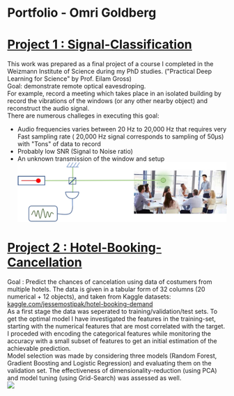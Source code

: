 # Portfolio - Omri Goldberg
# [Project 1 : Signal-Classification](https://github.com/omrigo5/Signal-Classification)
This work was prepared as a final project of a course I completed in the Weizmann Institute of Science during my PhD studies.
("Practical Deep Learning for Science" by Prof. Eilam Gross)  
Goal: demonstrate remote optical eavesdroping.  
For example, record a meeting which takes place in an isolated building by record the vibrations of the windows (or any other nearby object) and reconstruct the audio signal.  
There are numerous challeges in executing this goal:
* Audio frequencies varies between 20 Hz to 20,000 Hz that requires very Fast sampling rate ( 20,000 Hz signal corresponds to sampling of 50μs) with "Tons" of data to record
* Probably low SNR (Signal to Noise ratio)
* An unknown transmission of the window and setup
![](https://github.com/omrigo5/Signal-Classification/blob/master/objective.jpg?raw=true)

# [Project 2 : Hotel-Booking-Cancellation](https://github.com/omrigo5/Hotel-Booking-Cancellation)
Goal : Predict the chances of cancelation using data of costumers from multiple hotels. The data is given in a tabular form of 32 columns (20 numerical + 12 objects), and taken from Kaggle datasets: [kaggle.com/jessemostipak/hotel-booking-demand](https://www.kaggle.com/jessemostipak/hotel-booking-demand)  
As a first stage the data was seperated to training/validation/test sets. To get the optimal model I have investigated the features in the training-set, starting with the numerical features that are most correlated with the target. I proceded with encoding the categorical features while monitoring the accuracy with a small subset of features to get an initial estimation of the achievable prediction.  
Model selection was made by considering three models (Random Forest, Gradient Boosting and Logistic Regression) and evaluating them on the validation set. The effectiveness of dimensionality-reduction (using PCA) and model tuning (using Grid-Search) was assessed as well.  
![](https://github.com/omrigo5/Portfolio-Omri-Goldberg/blob/master/Images/combined.png)

